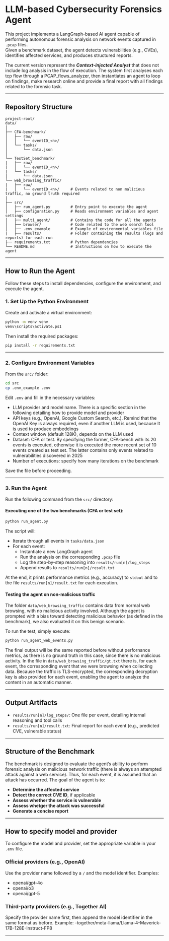 # LLM-based Cybersecurity Forensics Agent

This project implements a LangGraph-based AI agent capable of performing autonomous forensic analysis on network events captured in `.pcap` files.  
Given a benchmark dataset, the agent detects vulnerabilities (e.g., CVEs), identifies affected services, and produces structured reports. 

The current version represent the ***Context-injected Analyst*** that does not include log analysis in the flow of execution. The system first analyses each tcp flow through a PCAP_flows_analyzer, then instantiates an agent to loop on findings, make research online and provide a final report with all findings related to the forensic task. 

---

##  Repository Structure

```
project-root/
data/
│
├── CFA-benchmark/
│   ├── raw/
│   │   └── eventID_<n>/
│   └── tasks/
│       └── data.json
│
└── TestSet_benchmark/
|   ├── raw/
|   │   └── eventID_<n>/
|   └── tasks/
|       └── data.json
└── web_browsing_traffic/
|   ├── raw/
|   │   └── eventID_<n>/     # Events related to non malicious traffic, no ground truth required
|
├── src/
│   ├── run_agent.py         # Entry point to execute the agent
│   ├── configuration.py     # Reads environment variables and agent settings
│   ├── multi_agent/         # Contains the code for all the agents
│   ├── browser/             # Code related to the web search tool
│   ├── .env_example         # Example of environmental variables file
|   ├── results/             # Folder containing the results (logs and reports) for each run
├── requirements.txt         # Python dependencies
└── README.md                # Instructions on how to execute the agent
```

---

## How to Run the Agent

Follow these steps to install dependencies, configure the environment, and execute the agent.


### 1. Set Up the Python Environment

Create and activate a virtual environment:

```bash
python -m venv venv
venv\scripts\activate.ps1  
```

Then install the required packages:

```bash
pip install -r requirements.txt
```

---

### 2. Configure Environment Variables

From the `src/` folder:

```bash
cd src
cp .env_example .env
```

Edit `.env` and fill in the necessary variables:
- LLM provider and model name. There is a specific section in the following detailing how to provide model and provider
- API keys (e.g., OpenAI, Google Custom Search, etc.). Remind that the OpenAI Key is always required, even if another LLM is used, because It is used to produce embeddings
- Context window (default 128K), depends on the LLM used 
- Dataset: CFA or test. By specifying the former, CFA-bench with its 20 events is executed, otherwise it is executed the more recent set of 10 events created as test set. The latter contains only events related to vulnerabilities discovered in 2025
- Number of executions: specify how many iterations on the benchmark

Save the file before proceeding.

---

### 3. Run the Agent

Run the following command from the `src/` directory:

#### Executing one of the two benchmarks (CFA or test set):

```bash
python run_agent.py
```

The script will:

- Iterate through all events in `tasks/data.json`
- For each event:
  - Instantiate a new LangGraph agent
  - Run the analysis on the corresponding `.pcap` file
  - Log the step-by-step reasoning into `results/run[n]/log_steps`
  - Append results to `results/run[n]/result.txt`

At the end, it prints performance metrics (e.g., accuracy) to `stdout` and to the file `results/run[n]/result.txt` for each execution.

#### Testing the agent on non-malicious traffic

The folder `data/web_browsing_traffic` contains data from normal web browsing, with no malicious activity involved. Although the agent is prompted with a bias toward detecting malicious behavior (as defined in the benchmark), we also evaluated it on this benign scenario.

To run the test, simply execute:

```bash
python run_agent_web_events.py
```

The final output will be the same reported before without perfornance metrics, as there is no ground truth in this case, since there is no malicious activity. In the file in `data/web_browsing_traffic/gt.txt` there is, for each event, the corresponding event that we were browsing when collecting data. Because the traffic is TLS-encrypted, the corresponding decryption key is also provided for each event, enabling the agent to analyze the content in an automatic manner.


---

## Output Artifacts

- `results/run[n]/log_steps/`: One file per event, detailing internal reasoning and tool calls
- `results/run[n]/result.txt`: Final report for each event (e.g., predicted CVE, vulnerable status)

---

##  Structure of the Benchmark

The benchmark is designed to evaluate the agent’s ability to perform forensic analysis on malicious network traffic (there is always an attempted attack against a web service). Thus, for each event, it is assumed that an attack has occurred. The goal of the agent is to:

- **Determine the affected service**
- **Detect the correct CVE ID**, if applicable
- **Assess whether the service is vulnerable**
- **Assess whetger the attack was successful**
- **Generate a concise report**
---
## How to specify model and provider

To configure the model and provider, set the appropriate variable in your `.env` file.

### Official providers (e.g., OpenAI)

Use the provider name followed by a `/` and the model identifier. Examples:

- openai/gpt-4o
- openai/o3
- openai/gpt-5
  

### Third-party providers (e.g., Together AI)

Specify the provider name first, then append the model identifier in the same format as before. Example:
 -together/meta-llama/Llama-4-Maverick-17B-128E-Instruct-FP8

---